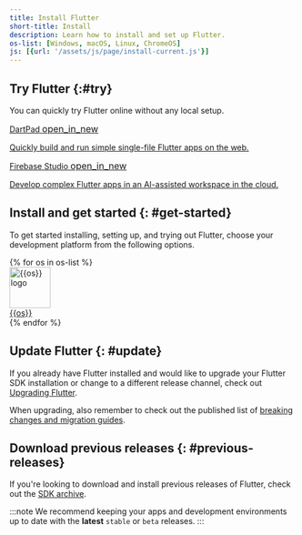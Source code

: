 ```yaml
---
title: Install Flutter
short-title: Install
description: Learn how to install and set up Flutter.
os-list: [Windows, macOS, Linux, ChromeOS]
js: [{url: '/assets/js/page/install-current.js'}]
---
```


## Try Flutter {:#try}

You can quickly try Flutter online without any local setup.

<div class="card-grid">
  <a class="card outlined-card" href="{{site.dartpad}}" target="_blank">
    <div class="card-header">
      <span class="card-title">
        <span>DartPad</span>
        <span class="material-symbols" aria-hidden="true" style="font-size: 1rem;">open_in_new</span>
      </span>
    </div>
    <div class="card-content">
      <p>Quickly build and run simple single-file Flutter apps on the web.</p>
    </div>
  </a>
  <a class="card outlined-card" href="https://firebase.studio" target="_blank">
    <div class="card-header">
      <span class="card-title">
        <span>Firebase Studio</span>
        <span class="material-symbols" aria-hidden="true" style="font-size: 1rem;">open_in_new</span>
      </span>
    </div>
    <div class="card-content">
      <p>Develop complex Flutter apps in an AI-assisted workspace in the cloud.</p>
    </div>
  </a>
</div>

## Install and get started {: #get-started}

To get started installing, setting up, and trying out Flutter,
choose your development platform from the following options.

<div class="card-grid narrow">
{% for os in os-list %}
  <a class="card outlined-card install-card" id="install-{{os | remove: ' ' | downcase}}" href="/get-started/install/{{os | remove: ' ' | downcase}}" aria-label="{{os}} setup instructions">
    <div class="card-leading">
      <img src="/assets/images/docs/brand-svg/{{os | downcase}}.svg" width="72" height="72" aria-hidden="true" alt="{{os}} logo">
    </div>
    <div class="card-header text-center">
      <span class="card-title">{{os}}</span>
    </div>
  </a>
{% endfor %}
</div>

## Update Flutter {: #update}

If you already have Flutter installed and would like to
upgrade your Flutter SDK installation or change to a different release channel,
check out [Upgrading Flutter][].

When upgrading, also remember to check out the published list of
[breaking changes and migration guides][].

[Upgrading Flutter]: /install/upgrade
[breaking changes and migration guides]: /release/breaking-changes

## Download previous releases {: #previous-releases}

If you're looking to download and install previous releases of Flutter,
check out the [SDK archive][].

:::note
We recommend keeping your apps and development environments
up to date with the **latest** `stable` or `beta` releases.
:::

[SDK archive]: /release/archive
